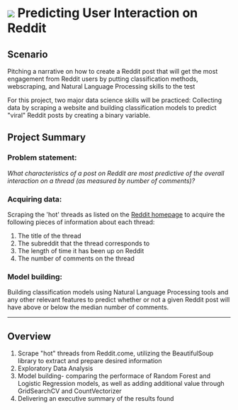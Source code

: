 # ![](https://ga-dash.s3.amazonaws.com/production/assets/logo-9f88ae6c9c3871690e33280fcf557f33.png) Predicting User Interaction on Reddit 

## Scenario 

Pitching a narrative on how to create a Reddit post that will get the most engagement from Reddit users by putting classification methods, webscraping, and Natural Language Processing skills to the test 

For this project, two major data science skills will be practiced: Collecting data by scraping a website and building classification models to predict "viral" Reddit posts by creating a binary variable. 

## Project Summary

### Problem statement: 
_What characteristics of a post on Reddit are most predictive of the overall interaction on a thread (as measured by number of comments)?_

### Acquiring data: 
Scraping the 'hot' threads as listed on the [Reddit homepage](https://old.reddit.com/) to acquire the following pieces of information about each thread: 
1. The title of the thread
2. The subreddit that the thread corresponds to
3. The length of time it has been up on Reddit
4. The number of comments on the thread

### Model building: 
Building classification models using Natural Language Processing tools and any other relevant features to predict whether or not a given Reddit post will have above or below the median number of comments.

---

## Overview

1. Scrape "hot" threads from Reddit.come, utilizing the BeautifulSoup library to extract and prepare desired information
2. Exploratory Data Analysis 
3. Model building- comparing the performace of Random Forest and Logistic Regression models, as well as adding additional value through GridSearchCV and CountVectorizer
4. Delivering an executive summary of the results found
